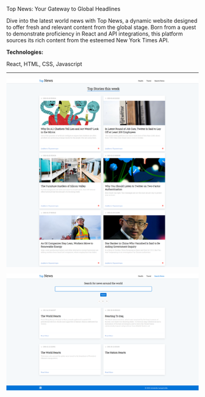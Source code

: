 Top News: Your Gateway to Global Headlines

Dive into the latest world news with Top News, a dynamic website designed to offer fresh and relevant content from the global stage. Born from a quest to demonstrate proficiency in React and API integrations, this platform sources its rich content from the esteemed New York Times API.
    
<b>Technologies: </b>
<p>React, HTML, CSS, Javascript</p>

<hr>

![My Image](!screenshots/home.png)

![My Image](!screenshots/search.png)
